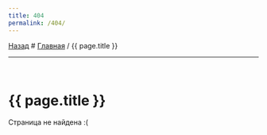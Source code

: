 ```yaml
---
title: 404
permalink: /404/
---
```


[Назад](..) # [Главная](/) / {{ page.title }}

---

<p style="margin: 0"><br></p>

# {{ page.title }}

Страница не найдена :(

